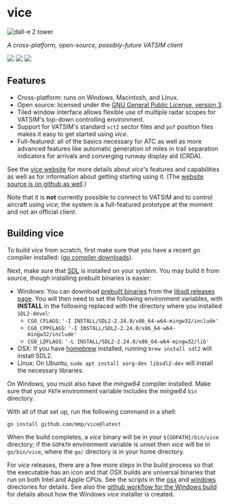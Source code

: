 vice
====

![dall-e 2 tower](https://github.com/mmp/vice/blob/master/icons/tower-rounded-inset-256x256.png?raw=true)

*A cross-platform, open-source, possibly-future VATSIM client*

[<img src="https://github.com/mmp/vice/actions/workflows/ci-windows.yml/badge.svg">](https://github.com/mmp/vice/actions?query=workflow%3Aci-windows)
[<img src="https://github.com/mmp/vice/actions/workflows/ci-mac.yml/badge.svg">](https://github.com/mmp/vice/actions?query=workflow%3Aci-mac)
[<img src="https://github.com/mmp/vice/actions/workflows/ci-linux.yml/badge.svg">](https://github.com/mmp/vice/actions?query=workflow%3Aci-linux)

Features
--------
* Cross-platform: runs on Windows, Macintosh, and Linux.
* Open source: licensed under the [GNU General Public License, version 3](https://www.gnu.org/licenses/gpl-3.0.en.html).
* Tiled window interface allows flexible use of multiple radar scopes for VATSIM's
  top-down controlling environment.
* Support for VATSIM's standard `sct2` sector files and `pof` position
  files makes it easy to get started using *vice*.
* Full-featured: all of the basics necessary for ATC as well as more
  advanced features like automatic generation of miles in trail separation
  indicators for arrivals and converging runway display aid (CRDA).

See the [vice website](https://vice.pharr.org/) for
more details about *vice*'s features and capabilities as well as for
information about getting starting using it. (The [website source is on
github as well](https://github.com/mmp/vice-website).)

Note that it is **not** currently possible to connect to VATSIM and to
control aircraft using *vice*; the system is a full-featured prototype at
the moment and not an official client.

Building vice
-------------

To build *vice* from scratch, first make sure that you have a recent *go*
compiler installed: ([go compiler downloads](https://go.dev/dl/)).

Next, make sure that [SDL](https://www.libsdl.org) is installed on your
system. You may build it from source, though installing prebuilt binaries
is easier:
* Windows: You can download [prebuilt
  binaries](https://github.com/libsdl-org/SDL/releases/download/release-2.24.0/SDL2-devel-2.24.0-mingw.zip)
  from the [libsdl releases
  page](https://github.com/libsdl-org/SDL/releases/tag/release-2.24.0). You
  will then need to set the following environment variables, with **INSTALL**
  in the following replaced with the directory where you installed `SDL2-devel`:
  * `CGO_CFLAGS`: `'-I INSTALL/SDL2-2.24.0/x86_64-w64-mingw32/include'`
  * `CGO_CPPFLAGS`: `'-I INSTALL/SDL2-2.24.0/x86_64-w64-mingw32/include'`
  * `CGO_LDFLAGS`: `'-L INSTALL/SDL2-2.24.0/x86_64-w64-mingw32/lib'`
* OSX: If you have [homebrew](https://brew.sh) installed, running `brew
  install sdl2` will install SDL2.
* Linux: On Ubuntu, `sudo apt install xorg-dev libsdl2-dev` will install
  the necessary libraries.

On Windows, you must also have the *mingw64* compiler installed.  Make sure
that your `PATH` environment variable includes the *mingw64* `bin` directory.

With all of that set up, run the following command in a shell:
```
go install github.com/mmp/vice@latest
```

When the build completes, a *vice* binary will be in your
`${GOPATH}/bin/vice` directory; if the `GOPATH` environment variable is
unset then *vice* will be in `go/bin/vice`, where the `go/` directory is in
your home directory.

For *vice* releases, there are a few more steps in the build process so
that the executable has an icon and that OSX builds are universal binaries
that run on both Intel and Apple CPUs.  See the scripts in the
[osx](https://github.com/mmp/vice/tree/master/osx) and
[windows](https://github.com/mmp/vice/tree/master/windows) directories for
details.  See also the [github workflow for the Windows
build](https://github.com/mmp/vice/blob/master/.github/workflows/ci-windows.yml)
for details about how the Windows *vice* installer is created.

